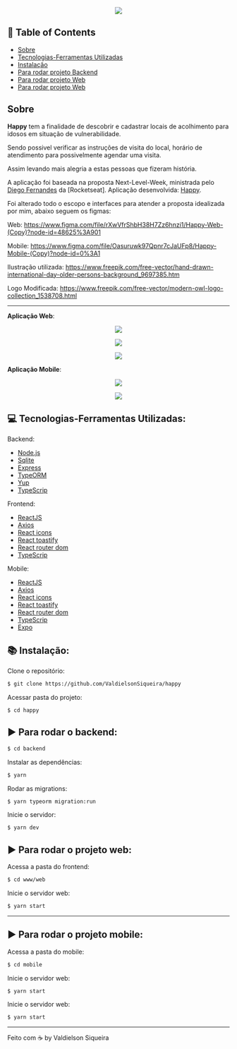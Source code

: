  <p align="center">
    <img src="./www/web/src/images/logo.svg" />
</p>

## :pushpin: Table of Contents

<!--ts-->

- [Sobre](#sobre)
- [Tecnologias-Ferramentas Utilizadas](#:computer-tecnologias-ferramentas-utilizadas)
- [Instalação](#books-instalacao)
- [Para rodar projeto Backend](#:arrow_forward-ara-rodar-o-backend)
- [Para rodar projeto Web](#:arrow_forward-para-rodar-o-projeto-web)
- [Para rodar projeto Web](#arrow_forward-para-rodar-o-projeto-mobile:)

<!--te-->

## Sobre

**Happy** tem a finalidade de descobrir e cadastrar locais de acolhimento para idosos em situação de vulnerabilidade.

Sendo possivel verificar as instruções de visita do local, horário de atendimento para possivelmente agendar uma visita.

Assim levando mais alegria a estas pessoas que fizeram história.

A aplicação foi baseada na proposta Next-Level-Week, ministrada pelo [Diego Fernandes](https://github.com/diego3g) da [Rocketseat].
Aplicação desenvolvida: [Happy](https://github.com/rocketseat-education/nlw-03-omnistack).

Foi alterado todo o escopo e interfaces para atender a proposta idealizada por mim, abaixo seguem os figmas:

Web: https://www.figma.com/file/rXwVfrShbH38H7Zz6hnzi1/Happy-Web-(Copy)?node-id=48625%3A901

Mobile: https://www.figma.com/file/Oasuruwk97Qpnr7cJaUFp8/Happy-Mobile-(Copy)?node-id=0%3A1

Ilustração utilizada: https://www.freepik.com/free-vector/hand-drawn-international-day-older-persons-background_9697385.htm

Logo Modificada: https://www.freepik.com/free-vector/modern-owl-logo-collection_1538708.html

---

**Aplicação Web**:

<p align="center">
	<img src="/github/captura_web_1.png" />
</p>

<p align="center">
	<img src="/github/captura_web_2.png" />
</p>

<p align="center">
	<img src="/github/web.gif" />
</p>

**Aplicação Mobile**:

<p align="center">
	<img src="/github/captura_mobile_1.png" />
</p>

<p align="center">
	<img src="/github/mobile.gif" />
</p>

## :computer: Tecnologias-Ferramentas Utilizadas:

Backend:

- [Node.js](https://nodejs.org/en/)
- [Sqlite](https://www.sqlite.org/docs.html)
- [Express](https://expressjs.com/pt-br/)
- [TypeORM](https://typeorm.io/#/)
- [Yup](https://github.com/jquense/yup#install)
- [TypeScrip](https://www.typescriptlang.org/docs/)

Frontend:

- [ReactJS](https://pt-br.reactjs.org/)
- [Axios](https://github.com/axios/axios)
- [React icons](https://react-icons.netlify.com/#/)
- [React toastify](https://github.com/fkhadra/react-toastify)
- [React router dom](https://www.npmjs.com/package/react-router-dom)
- [TypeScrip](https://www.typescriptlang.org/docs/)

Mobile:

- [ReactJS](https://pt-br.reactjs.org/)
- [Axios](https://github.com/axios/axios)
- [React icons](https://react-icons.netlify.com/#/)
- [React toastify](https://github.com/fkhadra/react-toastify)
- [React router dom](https://www.npmjs.com/package/react-router-dom)
- [TypeScrip](https://www.typescriptlang.org/docs/)
- [Expo](https://expo.io/)

## :books: Instalação:

Clone o repositório:

```sh
$ git clone https://github.com/ValdielsonSiqueira/happy
```

Acessar pasta do projeto:

```sh
$ cd happy
```

## :arrow_forward: Para rodar o backend:

```sh
$ cd backend
```

Instalar as dependências:

```sh
$ yarn
```

Rodar as migrations:

```sh
$ yarn typeorm migration:run
```

Inicie o servidor:

```sh
$ yarn dev
```

## :arrow_forward: Para rodar o projeto web:

Acessa a pasta do frontend:

```sh
$ cd www/web
```

Inicie o servidor web:

```sh
$ yarn start
```

---

## :arrow_forward: Para rodar o projeto mobile:

Acessa a pasta do mobile:

```sh
$ cd mobile
```

Inicie o servidor web:

```sh
$ yarn start
```

Inicie o servidor web:

```sh
$ yarn start
```

---

Feito com ☕ by Valdielson Siqueira
